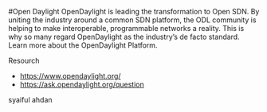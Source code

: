 #Open Daylight
OpenDaylight is leading the transformation to Open SDN. By uniting the industry around a common SDN platform, the ODL community is helping to make interoperable, programmable networks a reality. This is why so many regard OpenDaylight as the industry’s de facto standard. Learn more about the OpenDaylight Platform.

Resourch
- https://www.opendaylight.org/
- https://ask.opendaylight.org/question


syaiful ahdan
